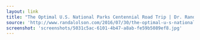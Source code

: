 ```yaml
---
layout: link
title: "The Optimal U.S. National Parks Centennial Road Trip | Dr. Randal S. Olson"
source: 'http://www.randalolson.com/2016/07/30/the-optimal-u-s-national-parks-centennial-road-trip/'
screenshot: 'screenshots/5031c5ac-6101-4b47-a8ab-fe59b5089ef8.jpg'
---
```



